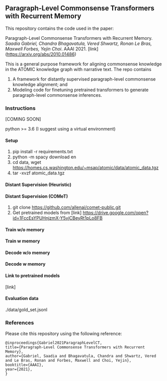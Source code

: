 ## Paragraph-Level Commonsense Transformers with Recurrent Memory 

This repository contains the code used in the paper:

Paragraph-Level Commonsense Transformers with Recurrent Memory. *Saadia Gabriel, Chandra Bhagavatula, Vered Shwartz, Ronan Le Bras, Maxwell Forbes, Yejin Choi*. AAAI 2021. [link] (https://arxiv.org/abs/2010.01486)

This is a general purpose framework for aligning commonsense knowledge in the ATOMIC knowledge graph with narrative text. The repo contains 

1) A framework for distantly supervised paragraph-level commonsense knowledge alignment; and 
2) Modeling code for finetuning pretrained transformers to generate paragraph-level commonsense inferences. 

### Instructions 

[COMING SOON] 

python >= 3.6  (I suggest using a virtual environment) 

#### Setup

1. pip install -r requirements.txt 
2. python -m spacy download en
3. cd data, wget https://homes.cs.washington.edu/~msap/atomic/data/atomic_data.tgz 
4. tar -xvzf atomic_data.tgz 

#### Distant Supervision (Heuristic) 

#### Distant Supervision (COMeT) 

1. git clone https://github.com/allenai/comet-public.git
2. Get pretrained models from [link] https://drive.google.com/open?id=1FccEsYPUHnjzmX-Y5vjCBeyRt1pLo8FB

#### Train w/o memory 

#### Train w memory 

#### Decode w/o memory 

#### Decode w memory 

#### Link to pretrained models 

[link] 

#### Evaluation data 

./data/gold_set.jsonl 

### References 

Please cite this repository using the following reference:

```
@inproceedings{Gabriel2021ParagraphLevelCT,
title={Paragraph-Level Commonsense Transformers with Recurrent Memory},
author={Gabriel, Saadia and Bhagavatula, Chandra and Shwartz, Vered and Le Bras, Ronan and Forbes, Maxwell and Choi, Yejin},
booktitle={AAAI},
year={2021},
}
```
